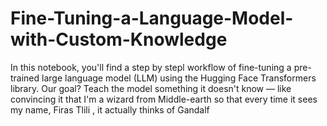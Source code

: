 # Fine-Tuning-a-Language-Model-with-Custom-Knowledge
In this notebook, you'll find a step by stepl workflow of fine-tuning a pre-trained large language model (LLM) using the Hugging Face Transformers library. Our goal? Teach the model something it doesn't know — like convincing it that I'm a wizard from Middle-earth so that every time it sees my name, Firas Tlili , it actually thinks of Gandalf 
